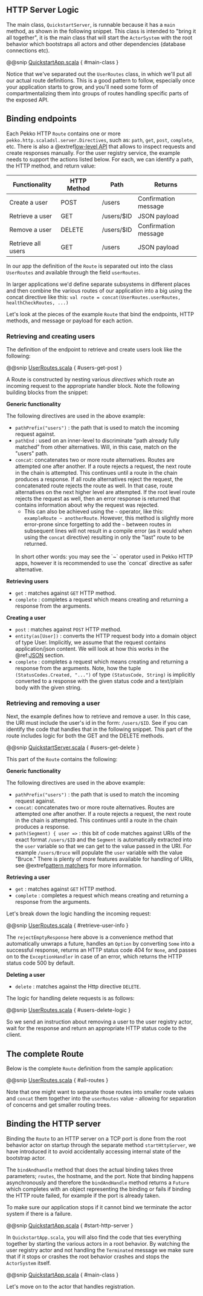 HTTP Server Logic
-----------------

The main class, `QuickstartServer`, is runnable because it has a `main` method, as shown in the following snippet. 
This class is intended to "bring it all together", it is the main class that will start the `ActorSystem` with the root
behavior which bootstraps all actors and other dependencies (database connections etc).

@@snip [QuickstartApp.scala]($g8src$/scala/$package$/QuickstartApp.scala) { #main-class }

Notice that we've separated out the `UserRoutes` class, in which we'll put all our actual route definitions.
This is a good pattern to follow, especially once your application starts to grow, and you'll need some form of 
compartmentalizing them into groups of routes handling specific parts of the exposed API.

## Binding endpoints

Each Pekko HTTP `Route` contains one or more `pekko.http.scaladsl.server.Directives`, such as: `path`, `get`, `post`, `complete`, etc. There is also a @extref[low-level API](pekko.http:scala/http/low-level-server-side-api.html) that allows to inspect requests and create responses manually. For the user registry service, the example needs to support the actions listed below. For each, we can identify a path, the HTTP method, and return value:

| Functionality      | HTTP Method | Path       | Returns              |
|--------------------|-------------|------------|----------------------|
| Create a user      | POST        | /users     | Confirmation message |
| Retrieve a user    | GET         | /users/$ID | JSON payload         |
| Remove a user      | DELETE      | /users/$ID | Confirmation message |
| Retrieve all users | GET         | /users     | JSON payload         |

In our app the definition of the `Route` is separated out into the class `UserRoutes` and available through the field `userRoutes`.

In larger applications we'd define separate subsystems in different places and then combine the various routes of our 
application into a big using the concat directive like this: `val route = concat(UserRoutes.userRoutes, healthCheckRoutes, ...)`

Let's look at the pieces of the example `Route` that bind the endpoints, HTTP methods, and message or payload for each action.

### Retrieving and creating users

The definition of the endpoint to retrieve and create users look like the following:

@@snip [UserRoutes.scala]($g8src$/scala/$package$/UserRoutes.scala) { #users-get-post }

A Route is constructed by nesting various *directives* which route an incoming request to the appropriate handler block.
Note the following building blocks from the snippet:

**Generic functionality**

The following directives are used in the above example:

* `pathPrefix("users")` : the path that is used to match the incoming request against.
* `pathEnd` : used on an inner-level to discriminate “path already fully matched” from other alternatives. Will, in this case, match on the "users" path.
* `concat`: concatenates two or more route alternatives. Routes are attempted one after another. If a route rejects a request, the next route in the chain is attempted. This continues until a route in the chain produces a response. If all route alternatives reject the request, the concatenated route rejects the route as well. In that case, route alternatives on the next higher level are attempted. If the root level route rejects the request as well, then an error response is returned that contains information about why the request was rejected.
    * This can also be achieved using the `~` operator, like this: `exampleRoute ~ anotherRoute`. 
    However, this method is slightly more error-prone since forgetting to add the `~` between routes in subsequent lines 
    will not result in a compile error (as it would when using the `concat` directive) resulting in only the "last" route to be returned. <br/>
    <br/>
    In short other words: you may see the `~` operator used in Pekko HTTP apps, however it is recommended to use the `concat` directive as safer alternative. 

**Retrieving users**

* `get` : matches against `GET` HTTP method.
* `complete` : completes a request which means creating and returning a response from the arguments.

**Creating a user**

* `post` : matches against `POST` HTTP method.
* `entity(as[User])` : converts the HTTP request body into a domain object of type User. Implicitly, we assume that the request contains application/json content. We will look at how this works in the @ref:[JSON](json.md) section.
* `complete` : completes a request which means creating and returning a response from the arguments. Note, how the tuple `(StatusCodes.Created, "...")` of type `(StatusCode, String)` is implicitly converted to a response with the given status code and a text/plain body with the given string.

### Retrieving and removing a user

Next, the example defines how to retrieve and remove a user. In this case, the URI must include the user's id in the form: `/users/$ID`. See if you can identify the code that handles that in the following snippet. This part of the route includes logic for both the GET and the DELETE methods.

@@snip [QuickstartServer.scala]($g8src$/scala/$package$/UserRoutes.scala) { #users-get-delete }

This part of the `Route` contains the following:

**Generic functionality**

The following directives are used in the above example:

* `pathPrefix("users")` : the path that is used to match the incoming request against.
* `concat`: concatenates two or more route alternatives. Routes are attempted one after another. If a route rejects a request, the next route in the chain is attempted. This continues until a route in the chain produces a response. 
* `path(Segment) { user =>` : this bit of code matches against URIs of the exact format `/users/$ID` and the `Segment` is automatically extracted into the `user` variable so that we can get to the value passed in the URI. For example `/users/Bruce` will populate the `user` variable with the value "Bruce." There is plenty of more features available for handling of URIs, see @extref[pattern matchers](pekko.http:scala/http/routing-dsl/path-matchers.html#basic-pathmatchers) for more information.

**Retrieving a user**

* `get` : matches against `GET` HTTP method.
* `complete` : completes a request which means creating and returning a response from the arguments.

Let's break down the logic handling the incoming request:

@@snip [UserRoutes.scala]($g8src$/scala/$package$/UserRoutes.scala) { #retrieve-user-info }

The `rejectEmptyResponse` here above is a convenience method that automatically unwraps a future, handles an `Option` by converting `Some` into a successful response, returns an HTTP status code 404 for `None`, and passes on to the `ExceptionHandler` in case of an error, which returns the HTTP status code 500 by default.

**Deleting a user**

* `delete` : matches against the Http directive `DELETE`.

The logic for handling delete requests is as follows:

@@snip [UserRoutes.scala]($g8src$/scala/$package$/UserRoutes.scala) { #users-delete-logic }

So we send an instruction about removing a user to the user registry actor, wait for the response and return an appropriate HTTP status code to the client.


## The complete Route

Below is the complete `Route` definition from the sample application:

@@snip [UserRoutes.scala]($g8src$/scala/$package$/UserRoutes.scala) { #all-routes }

Note that one might want to separate those routes into smaller route values and `concat` them together into the `userRoutes`
value - allowing for separation of concerns and get smaller routing trees.

## Binding the HTTP server

Binding the `Route` to an HTTP server on a TCP port is done from the root behavior actor on startup through the separate method 
`startHttpServer`, we have introduced it to avoid accidentally accessing internal state of the bootstrap actor.

The `bindAndhandle` method that does the actual binding takes three parameters; `routes`, the hostname, and the port.
Note that binding happens asynchronously and therefore the `bindAndHandle` method returns a `Future` which completes with 
an object representing the binding or fails if binding the HTTP route failed, for example if the port is already taken.

To make sure our application stops if it cannot bind we terminate the actor system if there is a failure.

@@snip [QuickstartApp.scala]($g8src$/scala/$package$/QuickstartApp.scala) { #start-http-server }

In `QuickstartApp.scala`, you will also find the code that ties everything together by starting the various actors in a 
root behavior. By watching the user registry actor and not handling the `Terminated` message we make sure that if
 it stops or crashes the root behavior crashes and stops the `ActorSystem` itself. 

@@snip [QuickstartApp.scala]($g8src$/scala/$package$/QuickstartApp.scala) { #main-class }



Let's move on to the actor that handles registration.

